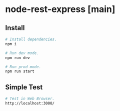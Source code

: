 # node-rest-express [main]

## Install

```sh
# Install dependencies. 
npm i

# Run dev mode.
npm run dev

# Run prod mode.
npm run start
```

## Simple Test

```sh
# Test in Web Browser.
http://localhost:3000/
```
